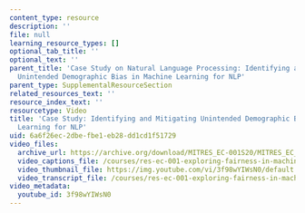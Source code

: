 ```yaml
---
content_type: resource
description: ''
file: null
learning_resource_types: []
optional_tab_title: ''
optional_text: ''
parent_title: 'Case Study on Natural Language Processing: Identifying and Mitigating
  Unintended Demographic Bias in Machine Learning for NLP'
parent_type: SupplementalResourceSection
related_resources_text: ''
resource_index_text: ''
resourcetype: Video
title: 'Case Study: Identifying and Mitigating Unintended Demographic Bias in Machine
  Learning for NLP'
uid: 6a6f26ec-2dbe-fbe1-eb28-dd1cd1f51729
video_files:
  archive_url: https://archive.org/download/MITRES_EC-001S20/MITRES_EC_001S20_video11_300k.mp4
  video_captions_file: /courses/res-ec-001-exploring-fairness-in-machine-learning-for-international-development-spring-2020/b95147244da75985b6418732e5a6ab7c_3f98wYIWsN0.vtt
  video_thumbnail_file: https://img.youtube.com/vi/3f98wYIWsN0/default.jpg
  video_transcript_file: /courses/res-ec-001-exploring-fairness-in-machine-learning-for-international-development-spring-2020/120f36a47043ba95594e59aac0df1874_3f98wYIWsN0.pdf
video_metadata:
  youtube_id: 3f98wYIWsN0
---
```

